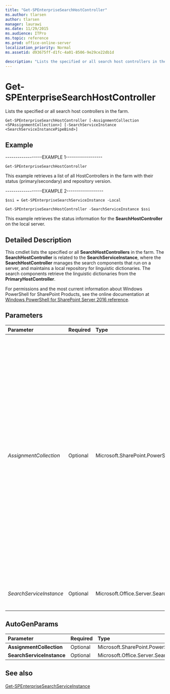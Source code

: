 ```yaml
---
title: "Get-SPEnterpriseSearchHostController"
ms.author: tlarsen
author: tlarsen
manager: laurawi
ms.date: 11/29/2015
ms.audience: ITPro
ms.topic: reference
ms.prod: office-online-server
localization_priority: Normal
ms.assetid: d93675ff-d1fc-4a01-8506-9e29ce22db1d

description: "Lists the specified or all search host controllers in the farm."
---
```


# Get-SPEnterpriseSearchHostController

Lists the specified or all search host controllers in the farm.
  
```
Get-SPEnterpriseSearchHostController [-AssignmentCollection <SPAssignmentCollection>] [-SearchServiceInstance <SearchServiceInstancePipeBind>]

```

## Example

------------------EXAMPLE 1------------------
  
```
Get-SPEnterpriseSearchHostController
```

This example retrieves a list of all HostControllers in the farm with their status (primary/secondary) and repository version.
  
------------------EXAMPLE 2------------------
  
```
$ssi = Get-SPEnterpriseSearchServiceInstance -Local

```

```
Get-SPEnterpriseSearchHostController -SearchServiceInstance $ssi
```

This example retrieves the status information for the **SearchHostController** on the local server. 
  
## Detailed Description

This cmdlet lists the specified or all **SearchHostControllers** in the farm. The **SearchHostController** is related to the **SearchServiceInstance**, where the **SearchHostController** manages the search components that run on a server, and maintains a local repository for linguistic dictionaries. The search components retrieve the linguistic dictionaries from the **PrimaryHostController**. 
  
For permissions and the most current information about Windows PowerShell for SharePoint Products, see the online documentation at [Windows PowerShell for SharePoint Server 2016 reference](https://go.microsoft.com/fwlink/p/?LinkId=671715). 
  
## Parameters

|**Parameter**|**Required**|**Type**|**Description**|
|:-----|:-----|:-----|:-----|
| _AssignmentCollection_ <br/> |Optional  <br/> |Microsoft.SharePoint.PowerShell.SPAssignmentCollection  <br/> |Manages objects for the purpose of proper disposal. Use of objects, such as **SPWeb** or **SPSite**, can use large amounts of memory and use of these objects in Windows PowerShell scripts requires proper memory management. Using the **SPAssignment** object, you can assign objects to a variable and dispose of the objects after they are needed to free up memory. When **SPWeb**, **SPSite**, or **SPSiteAdministration** objects are used, the objects are automatically disposed of if an assignment collection or the **Global** parameter is not used.  <br/> > [!NOTE]> When the **Global** parameter is used, all objects are contained in the global store. If objects are not immediately used, or disposed of by using the **Stop-SPAssignment** command, an out-of-memory scenario can occur.           |
| _SearchServiceInstance_ <br/> |Optional  <br/> |Microsoft.Office.Server.Search.Cmdlet.SearchServiceInstancePipeBind  <br/> |**SearchServiceInstance** of the server from where the **SearchHostController** object is returned.  <br/> |
   
## AutoGenParams

|**Parameter**|**Required**|**Type**|**Description**|
|:-----|:-----|:-----|:-----|
|**AssignmentCollection** <br/> |Optional  <br/> |Microsoft.SharePoint.PowerShell.SPAssignmentCollection  <br/> ||
|**SearchServiceInstance** <br/> |Optional  <br/> |Microsoft.Office.Server.Search.Cmdlet.SearchServiceInstancePipeBind  <br/> ||
   
## See also

#### 

[Get-SPEnterpriseSearchServiceInstance](get-spenterprisesearchserviceinstance.md)

